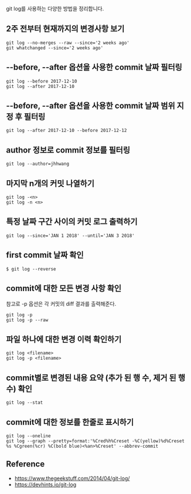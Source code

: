 git log를 사용하는 다양한 방법을 정리합니다.


## 2주 전부터 현재까지의 변경사항 보기
```
git log --no-merges --raw --since='2 weeks ago'
git whatchanged --since='2 weeks ago'
```

## --before, --after 옵션을 사용한 commit 날짜 필터링
```
git log --before 2017-12-10
git log --after 2017-12-10
```

## --before, --after 옵션을 사용한 commit 날짜 범위 지정 후 필터링
```
git log --after 2017-12-10 --before 2017-12-12
```

## author 정보로 commit 정보를 필터링
```
git log --author=jhhwang
```

## 마지막 n개의 커밋 나열하기
```
git log -<n>
git log -n <n>
```

## 특정 날짜 구간 사이의 커밋 로그 출력하기
```
git log --since='JAN 1 2018' --until='JAN 3 2018'
```

## first commit 날짜 확인
```
$ git log --reverse
```

## commit에 대한 모든 변경 사항 확인
참고로 -p 옵션은 각 커밋의 diff 결과를 출력해준다.
```
git log -p
git log -p --raw
```

## 파일 하나에 대한 변경 이력 확인하기
```
git log <filename>
git log -p <filename>
```

## commit별로 변경된 내용 요약 (추가 된 행 수, 제거 된 행 수) 확인
```
git log --stat
```

## commit에 대한 정보를 한줄로 표시하기
```
git log --oneline
git log --graph --pretty=format:'%Cred%h%Creset -%C(yellow)%d%Creset %s %Cgreen(%cr) %C(bold blue)<%an>%Creset' --abbrev-commit
```

## Reference
* https://www.thegeekstuff.com/2014/04/git-log/
* https://devhints.io/git-log

